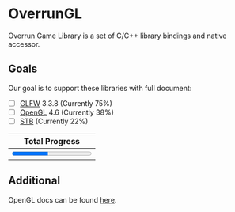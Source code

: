 # OverrunGL

Overrun Game Library is a set of C/C++ library bindings and native accessor.

## Goals

Our goal is to support these libraries with full document:

- [ ] [GLFW](https://www.glfw.org/) 3.3.8 (Currently 75%)
- [ ] [OpenGL](https://www.khronos.org/opengl/) 4.6 (Currently 38%)
- [ ] [STB](https://github.com/nothings/stb) (Currently 22%)

|              Total Progress               |
|:-----------------------------------------:|
| <progress value="45" max="100" /> **45%** |

## Additional

OpenGL docs can be found [here](https://docs.gl/).
